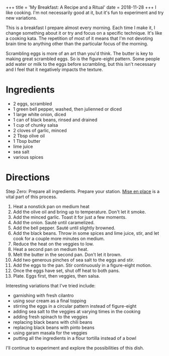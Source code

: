 +++
title = 'My Breakfast: A Recipe and a Ritual'
date = 2018-11-28
+++
I like cooking. I'm not necessarily good at it, but it's fun to experiment and try new variations.

This is a breakfast I prepare almost every morning. Each time I make it, I change something about it or try and focus on a specific technique. It's like a cooking kata. The repetition of most of it means that I'm not devoting brain time to anything other than the particular focus of the morning.

Scrambling eggs is more of an art than you'd think. The butter is key to making great scrambled eggs. So is the figure-eight pattern. Some people add water or milk to the eggs before scrambling, but this isn't necessary and I feel that it negatively impacts the texture.

# Ingredients

- 2 eggs, scrambled
- 1 green bell pepper, washed, then julienned or diced
- 1 large white onion, diced
- 1 can of black beans, rinsed and drained
- 1 cup of chunky salsa
- 2 cloves of garlic, minced
- 2 Tbsp olive oil
- 1 Tbsp butter
- lime juice
- sea salt
- various spices

# Directions

Step Zero: Prepare all ingredients. Prepare your station. [Mise en place](https://www.npr.org/sections/thesalt/2014/08/11/338850091/for-a-more-ordered-life-organize-like-a-chef) is a vital part of this process.

1. Heat a nonstick pan on medium heat
2. Add the olive oil and bring up to temperature. Don't let it smoke.
3. Add the minced garlic. Toast it for just a few moments.
4. Add the onion. Sauté until caramelized.
5. Add the bell pepper. Sauté until slightly browned.
6. Add the black beans. Throw in some spices and lime juice, stir, and let cook for a couple more minutes on medium.
7. Reduce the heat on the veggies to low.
8. Heat a second pan on medium heat.
9. Melt the butter in the second pan. Don't let it brown.
10. Add two generous pinches of sea salt to the eggs and stir.
11. Add the eggs to the pan. Stir continuously in a figure-eight motion.
12. Once the eggs have set, shut off heat to both pans.
13. Plate. Eggs first, then veggies, then salsa.

Interesting variations that I've tried include:

- garnishing with fresh cilantro
- using sour cream as a final topping
- stirring the eggs in a circular pattern instead of figure-eight
- adding sea salt to the veggies at varying times in the cooking
- adding fresh spinach to the veggies
- replacing black beans with chili beans
- replacing black beans with pinto beans
- using garam masala for the veggies
- putting all the ingredients in a flour tortilla instead of a bowl

I'll continue to experiment and explore the possibilities of this dish.
